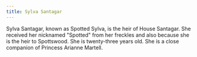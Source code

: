 ```yaml
---
title: Sylva Santagar
---
```


 Sylva Santagar, known as Spotted Sylva, is the heir of House Santagar. She received her nicknamed "Spotted" from her freckles and also because she is the heir to Spottswood. She is twenty-three years old. She is a close companion of Princess Arianne Martell.


